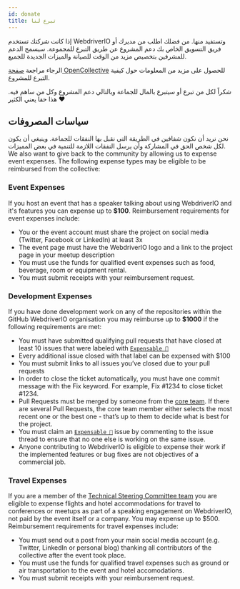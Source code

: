 ```yaml
---
id: donate
title: تبرع لنا
---
```


إذا كانت شركتك تستخدم WebdriverIO وتستفيد منها. من فضلك اطلب من مديرك أو فريق التسويق الخاص بك دعم المشروع عن طريق التبرع للمجموعة. سيسمح الدعم للمشرفين بتخصيص مزيد من الوقت للصيانة والميزات الجديدة للجميع.

الرجاء مراجعة [صفحة OpenCollective](https://opencollective.com/webdriverio) للحصول على مزيد من المعلومات حول كيفية التبرع للمشروع.

شكراً لكل من تبرع أو سيتبرع بالمال للجماعة وبالتالي دعم المشروع وكل من ساهم فيه. هذا حقا يعني الكثير ❤️

## سياسات المصروفات

نحن نريد أن نكون شفافين في الطريقة التي نقبل بها النفقات للجماعة. وينبغي أن يكون لكل شخص الحق في المشاركة وأن يرسل النفقات اللازمة للتنمية في بعض المميزات. We also want to give back to the community by allowing us to expense event expenses. The following expense types may be eligible to be reimbursed from the collective:

### Event Expenses

If you host an event that has a speaker talking about using WebdriverIO and it's features you can expense up to __$100__. Reimbursement requirements for event expenses include:

- You or the event account must share the project on social media (Twitter, Facebook or LinkedIn) at least 3x
- The event page must have the WebdriverIO logo and a link to the project page in your meetup description
- You must use the funds for qualified event expenses such as food, beverage, room or equipment rental.
- You must submit receipts with your reimbursement request.

### Development Expenses

If you have done development work on any of the repositories within the GitHub WebdriverIO organisation you may reimburse up to __$1000__ if the following requirements are met:

- You must have submitted qualifying pull requests that have closed at least 10 issues that were labeled with [`Expensable 💸`](https://github.com/webdriverio/webdriverio/labels/Expensable%20%F0%9F%92%B8)
- Every additional issue closed with that label can be expensed with $100
- You must submit links to all issues you’ve closed due to your pull requests
- In order to close the ticket automatically, you must have one commit message with the Fix keyword. For example, Fix #1234 to close ticket #1234.
- Pull Requests must be merged by someone from the [core team](https://github.com/webdriverio/webdriverio/blob/main/AUTHORS.md#tsc-technical-steering-committee). If there are several Pull Requests, the core team member either selects the most recent one or the best one - that’s up to them to decide what is best for the project.
- You must claim an [`Expensable 💸`](https://github.com/webdriverio/webdriverio/labels/Expensable%20%F0%9F%92%B8) issue by commenting to the issue thread to ensure that no one else is working on the same issue.
- Anyone contributing to WebdriverIO is eligible to expense their work if the implemented features or bug fixes are not objectives of a commercial job.

### Travel Expenses

If you are a member of the [Technical Steering Committee team](https://github.com/webdriverio/webdriverio/blob/main/AUTHORS.md#tsc-technical-steering-committee) you are eligible to expense flights and hotel accommodations for travel to conferences or meetups as part of a speaking engagement on WebdriverIO, not paid by the event itself or a company. You may expense up to $500. Reimbursement requirements for travel expenses include:

- You must send out a post from your main social media account (e.g. Twitter, LinkedIn or personal blog) thanking all contributors of the collective after the event took place.
- You must use the funds for qualified travel expenses such as ground or air transportation to the event and hotel accomodations.
- You must submit receipts with your reimbursement request.
